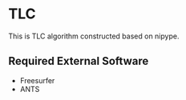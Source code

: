 # TLC

This is TLC algorithm constructed based on nipype.

## Required External Software

- Freesurfer
- ANTS

